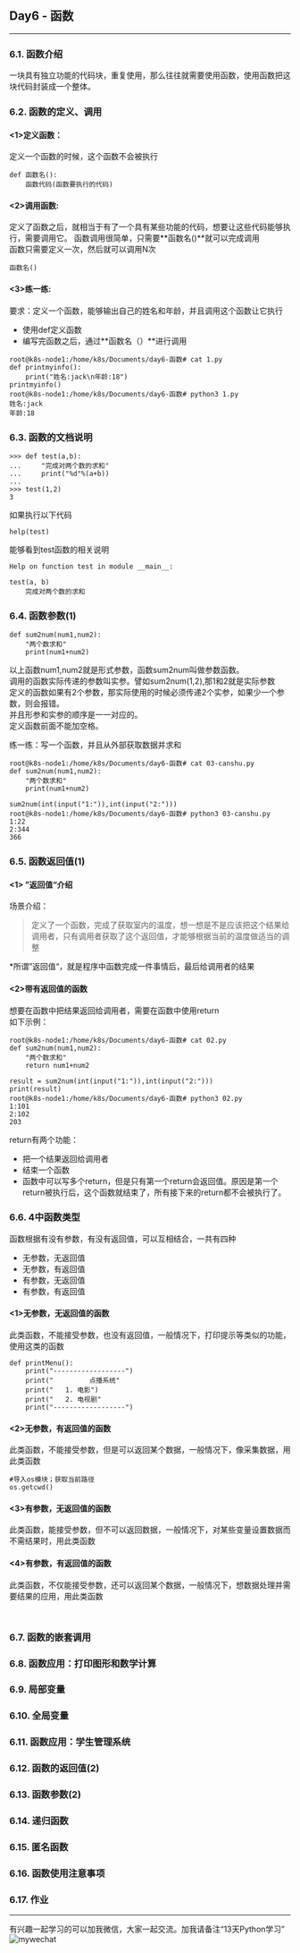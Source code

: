 ## Day6 - 函数
***
### 6.1. 函数介绍
一块具有独立功能的代码块，重复使用，那么往往就需要使用函数，使用函数把这块代码封装成一个整体。

### 6.2. 函数的定义、调用
#### <1>定义函数：   
定义一个函数的时候，这个函数不会被执行   
```
def 函数名():
    函数代码(函数要执行的代码)
```   
#### <2>调用函数:   
定义了函数之后，就相当于有了一个具有某些功能的代码，想要让这些代码能够执行，需要调用它。
函数调用很简单，只需要**函数名()**就可以完成调用   
函数只需要定义一次，然后就可以调用N次   
```
函数名() 
```   

#### <3>练一练:
要求：定义一个函数，能够输出自己的姓名和年龄，并且调用这个函数让它执行   
* 使用def定义函数
* 编写完函数之后，通过**函数名（）**进行调用

   
```
root@k8s-node1:/home/k8s/Documents/day6-函数# cat 1.py 
def printmyinfo():
    print("姓名:jack\n年龄:18")
printmyinfo()
root@k8s-node1:/home/k8s/Documents/day6-函数# python3 1.py 
姓名:jack
年龄:18
```   

### 6.3. 函数的文档说明
```
>>> def test(a,b):
...     "完成对两个数的求和"
...     print("%d"%(a+b))
... 
>>> test(1,2)
3
```   
如果执行以下代码   
```
help(test)
```   
能够看到test函数的相关说明   
```
Help on function test in module __main__:

test(a, b)
    完成对两个数的求和
```   

### 6.4. 函数参数(1)
```
def sum2num(num1,num2):
    "两个数求和"
    print(num1+num2)
```   
以上函数num1,num2就是形式参数，函数sum2num叫做参数函数。   
调用的函数实际传递的参数叫实参。譬如sum2num(1,2),那1和2就是实际参数   
定义的函数如果有2个参数，那实际使用的时候必须传递2个实参，如果少一个参数，则会报错。   
并且形参和实参的顺序是一一对应的。  
定义函数前面不能加空格。   

练一练：写一个函数，并且从外部获取数据并求和   
```
root@k8s-node1:/home/k8s/Documents/day6-函数# cat 03-canshu.py 
def sum2num(num1,num2):
    "两个数求和"
    print(num1+num2)

sum2num(int(input("1:")),int(input("2:")))
root@k8s-node1:/home/k8s/Documents/day6-函数# python3 03-canshu.py 
1:22
2:344
366
```   

### 6.5. 函数返回值(1)
#### <1> ”返回值“介绍
场景介绍：   
> 定义了一个函数，完成了获取室内的温度，想一想是不是应该把这个结果给调用者，只有调用者获取了这个返回值，才能够根据当前的温度做适当的调整  

*所谓”返回值“，就是程序中函数完成一件事情后，最后给调用者的结果   

#### <2>带有返回值的函数
想要在函数中把结果返回给调用者，需要在函数中使用return   
如下示例：   
```
root@k8s-node1:/home/k8s/Documents/day6-函数# cat 02.py 
def sum2num(num1,num2):
    "两个数求和"
    return num1+num2

result = sum2num(int(input("1:")),int(input("2:")))
print(result)
root@k8s-node1:/home/k8s/Documents/day6-函数# python3 02.py 
1:101
2:102
203
```   


return有两个功能：   
* 把一个结果返回给调用者
* 结束一个函数
* 函数中可以写多个return，但是只有第一个return会返回值。原因是第一个return被执行后，这个函数就结束了，所有接下来的return都不会被执行了。     




### 6.6. 4中函数类型
函数根据有没有参数，有没有返回值，可以互相结合，一共有四种   
* 无参数，无返回值
* 无参数，有返回值
* 有参数，无返回值
* 有参数，有返回值
  
#### <1>无参数，无返回值的函数
此类函数，不能接受参数，也没有返回值，一般情况下，打印提示等类似的功能，使用这类的函数   
```
def printMenu():
    print("------------------")
    print("         点播系统"
    print("   1. 电影")
    print("   2. 电视剧"
    print("------------------")
```
  
#### <2>无参数，有返回值的函数
此类函数，不能接受参数，但是可以返回某个数据，一般情况下，像采集数据，用此类函数   
```
#导入os模块；获取当前路径
os.getcwd()
```
  
#### <3>有参数，无返回值的函数
此类函数，能接受参数，但不可以返回数据，一般情况下，对某些变量设置数据而不需结果时，用此类函数   
  
#### <4>有参数，有返回值的函数
此类函数，不仅能接受参数，还可以返回某个数据，一般情况下，想数据处理并需要结果的应用，用此类函数   
```


```   

### 6.7. 函数的嵌套调用


### 6.8. 函数应用：打印图形和数学计算


### 6.9. 局部变量


### 6.10. 全局变量


### 6.11. 函数应用：学生管理系统

### 6.12. 函数的返回值(2)


### 6.13. 函数参数(2)

### 6.14. 递归函数


### 6.15. 匿名函数

### 6.16. 函数使用注意事项


### 6.17. 作业




***
有兴趣一起学习的可以加我微信，大家一起交流。加我请备注“13天Python学习”
![mywechat](https://github.com/i4leader/python-learning-notes/blob/master/images/mywechat.jpeg)